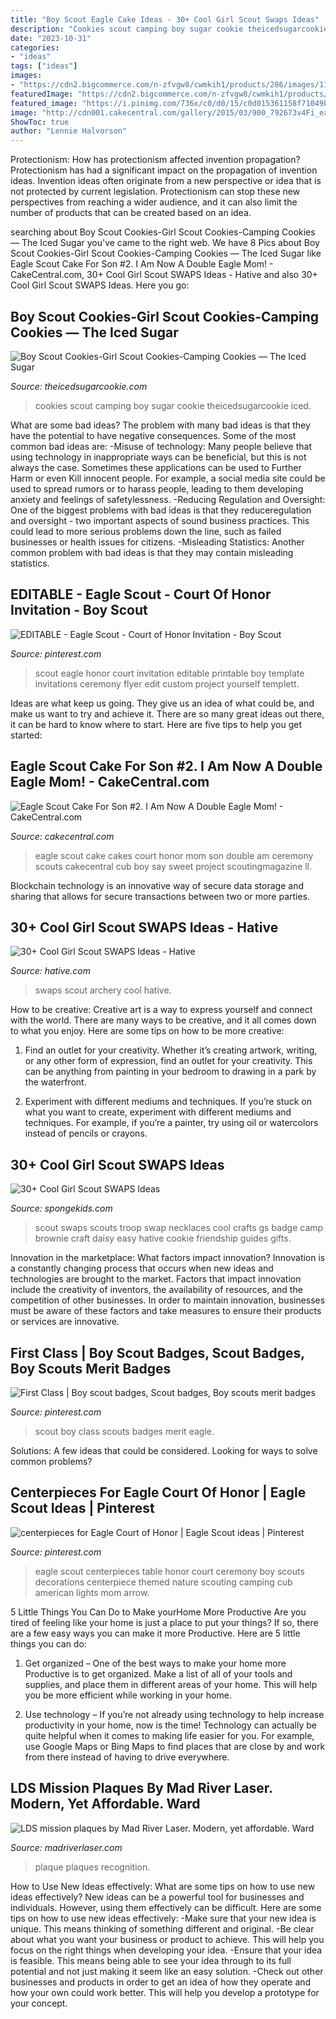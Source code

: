 ```yaml
---
title: "Boy Scout Eagle Cake Ideas - 30+ Cool Girl Scout Swaps Ideas"
description: "Cookies scout camping boy sugar cookie theicedsugarcookie iced"
date: "2023-10-31"
categories:
- "ideas"
tags: ["ideas"]
images:
- "https://cdn2.bigcommerce.com/n-zfvgw8/cwmkih1/products/286/images/1120/IMG_0543__69994.1424224228.1280.1280.jpg?c=2"
featuredImage: "https://cdn2.bigcommerce.com/n-zfvgw8/cwmkih1/products/286/images/1120/IMG_0543__69994.1424224228.1280.1280.jpg?c=2"
featured_image: "https://i.pinimg.com/736x/c0/d0/15/c0d015361158f71049b5eb97bb933eb5--boy-scouting-eagle-scout.jpg"
image: "http://cdn001.cakecentral.com/gallery/2015/03/900_792673v4Fi_eagle-scout-cake-for-son-2-i-am-now-a-double-eagle-mom.jpg"
ShowToc: true
author: "Lennie Halvorson"
---
```



Protectionism: How has protectionism affected invention propagation?
Protectionism has had a significant impact on the propagation of invention ideas. Invention ideas often originate from a new perspective or idea that is not protected by current legislation. Protectionism can stop these new perspectives from reaching a wider audience, and it can also limit the number of products that can be created based on an idea.

	

		
searching about Boy Scout Cookies-Girl Scout Cookies-Camping Cookies — The Iced Sugar you've came to the right web. We have 8 Pics about Boy Scout Cookies-Girl Scout Cookies-Camping Cookies — The Iced Sugar like Eagle Scout Cake For Son #2. I Am Now A Double Eagle Mom! - CakeCentral.com, 30+ Cool Girl Scout SWAPS Ideas - Hative and also 30+ Cool Girl Scout SWAPS Ideas. Here you go:
		
    
## Boy Scout Cookies-Girl Scout Cookies-Camping Cookies — The Iced Sugar

<img loading=lazy src="https://cdn.shopify.com/s/files/1/1041/8038/articles/Boy_Scout_Camping_Sugar_Cookies_The_Iced_Sugar_Cookie_4_The_Love_Of_Cookies_2_1024x1024.jpg?v=1488744961" onerror="this.onerror=null;this.src='https://tse2.mm.bing.net/th?id=OIP.Xfy-PX8LELD1UJnBFEHv8gHaE8&amp;pid=15.1';" alt="Boy Scout Cookies-Girl Scout Cookies-Camping Cookies — The Iced Sugar">

_Source: theicedsugarcookie.com_

>cookies scout camping boy sugar cookie theicedsugarcookie iced. 

	

What are some bad ideas?
The problem with many bad ideas is that they have the potential to have negative consequences. Some of the most common bad ideas are: 
-Misuse of technology: Many people believe that using technology in inappropriate ways can be beneficial, but this is not always the case. Sometimes these applications can be used to Further Harm or even Kill innocent people. For example, a social media site could be used to spread rumors or to harass people, leading to them developing anxiety and feelings of safetylessness. 
-Reducing Regulation and Oversight: One of the biggest problems with bad ideas is that they reduceregulation and oversight - two important aspects of sound business practices. This could lead to more serious problems down the line, such as failed businesses or health issues for citizens. 
-Misleading Statistics: Another common problem with bad ideas is that they may contain misleading statistics.

    
## EDITABLE - Eagle Scout - Court Of Honor Invitation - Boy Scout

<img loading=lazy src="https://i.pinimg.com/736x/49/b4/ff/49b4ff8ca01a6f4dfd1f4fe1e016e1fe.jpg" onerror="this.onerror=null;this.src='https://tse2.mm.bing.net/th?id=OIP.WVwwRKLd0JiZEzkV4fdvuAHaIL&amp;pid=15.1';" alt="EDITABLE - Eagle Scout - Court of Honor Invitation - Boy Scout">

_Source: pinterest.com_

>scout eagle honor court invitation editable printable boy template invitations ceremony flyer edit custom project yourself templett. 

	

Ideas are what keep us going. They give us an idea of what could be, and make us want to try and achieve it. There are so many great ideas out there, it can be hard to know where to start. Here are five tips to help you get started: 

    
## Eagle Scout Cake For Son #2. I Am Now A Double Eagle Mom! - CakeCentral.com

<img loading=lazy src="http://cdn001.cakecentral.com/gallery/2015/03/900_792673v4Fi_eagle-scout-cake-for-son-2-i-am-now-a-double-eagle-mom.jpg" onerror="this.onerror=null;this.src='https://tse4.mm.bing.net/th?id=OIP.ofbjCOAiVk0pwqNTwvlEXwHaJ4&amp;pid=15.1';" alt="Eagle Scout Cake For Son #2. I Am Now A Double Eagle Mom! - CakeCentral.com">

_Source: cakecentral.com_

>eagle scout cake cakes court honor mom son double am ceremony scouts cakecentral cub boy say sweet project scoutingmagazine ll. 

	

Blockchain technology is an innovative way of secure data storage and sharing that allows for secure transactions between two or more parties.

    
## 30+ Cool Girl Scout SWAPS Ideas - Hative

<img loading=lazy src="https://hative.com/wp-content/uploads/2014/03/girl-scout-swaps-ideas/7-archery-set-girl-scout-swaps.jpg" onerror="this.onerror=null;this.src='https://tse3.mm.bing.net/th?id=OIP.2liiZ2F1dJ8qdnWJQH0XkwHaJ4&amp;pid=15.1';" alt="30+ Cool Girl Scout SWAPS Ideas - Hative">

_Source: hative.com_

>swaps scout archery cool hative. 

	

How to be creative:
Creative art is a way to express yourself and connect with the world. There are many ways to be creative, and it all comes down to what you enjoy. Here are some tips on how to be more creative:
1. Find an outlet for your creativity. Whether it’s creating artwork, writing, or any other form of expression, find an outlet for your creativity. This can be anything from painting in your bedroom to drawing in a park by the waterfront.

2. Experiment with different mediums and techniques. If you’re stuck on what you want to create, experiment with different mediums and techniques. For example, if you’re a painter, try using oil or watercolors instead of pencils or crayons.

    
## 30+ Cool Girl Scout SWAPS Ideas

<img loading=lazy src="https://spongekids.com/wp-content/uploads/2014/03/girl-scout-swaps-ideas/13-troop-necklaces-girl-scout-swaps.jpg" onerror="this.onerror=null;this.src='https://tse2.mm.bing.net/th?id=OIP.lG-xGAPb1MoHzTXFi6kv8AHaJ4&amp;pid=15.1';" alt="30+ Cool Girl Scout SWAPS Ideas">

_Source: spongekids.com_

>scout swaps scouts troop swap necklaces cool crafts gs badge camp brownie craft daisy easy hative cookie friendship guides gifts. 

	

Innovation in the marketplace: What factors impact innovation?
Innovation is a constantly changing process that occurs when new ideas and technologies are brought to the market. Factors that impact innovation include the creativity of inventors, the availability of resources, and the competition of other businesses. In order to maintain innovation, businesses must be aware of these factors and take measures to ensure their products or services are innovative.

    
## First Class | Boy Scout Badges, Scout Badges, Boy Scouts Merit Badges

<img loading=lazy src="https://i.pinimg.com/736x/c0/d0/15/c0d015361158f71049b5eb97bb933eb5--boy-scouting-eagle-scout.jpg" onerror="this.onerror=null;this.src='https://tse1.mm.bing.net/th?id=OIP.0Wsg1Nr1Zk6xFhjMvjJkgwHaJN&amp;pid=15.1';" alt="First Class | Boy scout badges, Scout badges, Boy scouts merit badges">

_Source: pinterest.com_

>scout boy class scouts badges merit eagle. 

	

Solutions: A few ideas that could be considered.
Looking for ways to solve common problems?

    
## Centerpieces For Eagle Court Of Honor | Eagle Scout Ideas | Pinterest

<img loading=lazy src="https://i.pinimg.com/originals/22/6e/e2/226ee2531327976c5d04456284d82406.jpg" onerror="this.onerror=null;this.src='https://tse4.mm.bing.net/th?id=OIP.fHRYNEKCQaGQvAueej61NQHaJ4&amp;pid=15.1';" alt="centerpieces for Eagle Court of Honor | Eagle Scout ideas | Pinterest">

_Source: pinterest.com_

>eagle scout centerpieces table honor court ceremony boy scouts decorations centerpiece themed nature scouting camping cub american lights mom arrow. 

	

5 Little Things You Can Do to Make yourHome More Productive
Are you tired of feeling like your home is just a place to put your things? If so, there are a few easy ways you can make it more Productive. Here are 5 little things you can do:
1. Get organized – One of the best ways to make your home more Productive is to get organized. Make a list of all of your tools and supplies, and place them in different areas of your home. This will help you be more efficient while working in your home.

2. Use technology – If you’re not already using technology to help increase productivity in your home, now is the time! Technology can actually be quite helpful when it comes to making life easier for you. For example, use Google Maps or Bing Maps to find places that are close by and work from there instead of having to drive everywhere.


    
## LDS Mission Plaques By Mad River Laser. Modern, Yet Affordable. Ward

<img loading=lazy src="https://cdn2.bigcommerce.com/n-zfvgw8/cwmkih1/products/286/images/1120/IMG_0543__69994.1424224228.1280.1280.jpg?c=2" onerror="this.onerror=null;this.src='https://tse1.mm.bing.net/th?id=OIP.YRUVgtH3vlfVhPE6l0VHjQHaJ4&amp;pid=15.1';" alt="LDS mission plaques by Mad River Laser. Modern, yet affordable. Ward">

_Source: madriverlaser.com_

>plaque plaques recognition. 

	

How to Use New Ideas effectively: What are some tips on how to use new ideas effectively?
New ideas can be a powerful tool for businesses and individuals. However, using them effectively can be difficult. Here are some tips on how to use new ideas effectively: 
-Make sure that your new idea is unique. This means thinking of something different and original. 
-Be clear about what you want your business or product to achieve. This will help you focus on the right things when developing your idea. 
-Ensure that your idea is feasible. This means being able to see your idea through to its full potential and not just making it seem like an easy solution. 
-Check out other businesses and products in order to get an idea of how they operate and how your own could work better. This will help you develop a prototype for your concept.

